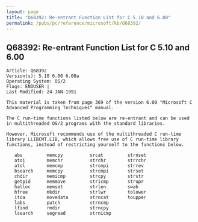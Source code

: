 ```yaml
---
layout: page
title: "Q68392: Re-entrant Function List for C 5.10 and 6.00"
permalink: /pubs/pc/reference/microsoft/kb/Q68392/
---
```


## Q68392: Re-entrant Function List for C 5.10 and 6.00

	Article: Q68392
	Version(s): 5.10 6.00 6.00a
	Operating System: OS/2
	Flags: ENDUSER |
	Last Modified: 24-JAN-1991
	
	This material is taken from page 369 of the version 6.00 "Microsoft C
	Advanced Programming Techniques" manual.
	
	The C run-time functions listed below are re-entrant and can be used
	in multithreaded OS/2 programs with the standard libraries.
	
	However, Microsoft recommends use of the multithreaded C run-time
	library LLIBCMT.LIB, which allows free use of C run-time library
	functions, instead of restricting yourself to the functions below.
	
	   abs         memcpy          srcat         strnset
	   atoi        memchr          strchr        strrchr
	   atol        memcmp          strcmpi       strrev
	   bsearch     memcpy          strcmpi       strset
	   chdir       memicmp         strcpy        strstr
	   getpid      memmove         stricmp       strupr
	   halloc      memset          strlen        swab
	   hfree       mkdir           strlwr        tolower
	   itoa        movedata        strncat       toupper
	   labs        putch           strncmp
	   lfind       rmdir           strncpy
	   lsearch     segread         strnicmp
